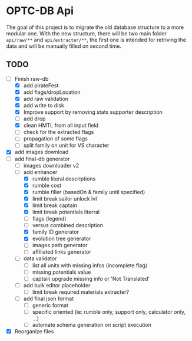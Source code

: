# OPTC-DB Api

The goal of this project is to migrate the old database structure to a more modular one.
With the new structure, there will be two main folder `api/raw/**` and `api/extracter/**`, the first one is intended for retriving the data and will be manually filled on second time.

## TODO

- [ ] Finish raw-db
  - [x] add pirateFest
  - [x] add flags/dropLocation
  - [x] add raw validation
  - [x] add write to disk
  - [x] Improve support by removing stats supporter description
  - [ ] add drop
  - [x] clean HMTL from all input field
  - [ ] check for the extracted flags
  - [ ] propagation of some flags
  - [ ] split family on unit for VS character
- [x] add images download
- [ ] add final-db generator
  - [ ] images downloader v2
  - [ ] add enhancer
    - [x] rumble literal descriptions
    - [x] rumble cost
    - [x] rumble filler (basedOn & family until specified)
    - [x] limit break sailor unlock lvl
    - [x] limit break captain
    - [x] limit break potentials literral
    - [ ] flags (legend)
    - [ ] versus combined description
    - [x] family ID generator
    - [x] evolution tree generator
    - [ ] images path generator
    - [ ] affiliated links generator
  - [ ] data validator
    - [ ] list all units with missing infos (incomplete flag)
    - [ ] missing potentials value
    - [ ] captain upgrade missing info or 'Not Translated'
  - [ ] add bulk editor placeholder
    - [ ] limit break required materials extracter?
  - [ ] add final json format
    - [ ] generic format
    - [ ] specific oriented (ie: rumble only, support only, calculator only, ...)
    - [ ] automate schema generation on script execution
- [x] Reorganize files

